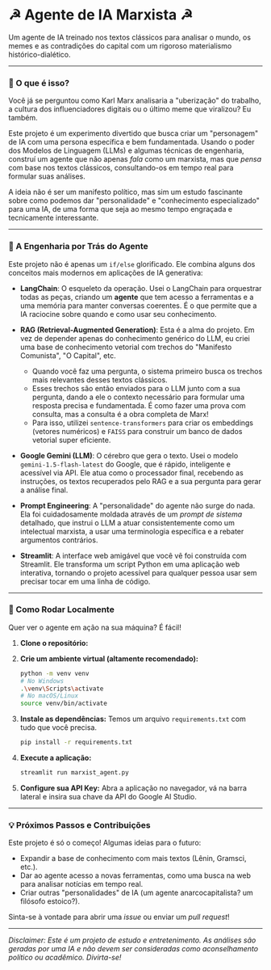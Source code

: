 # ☭ Agente de IA Marxista ☭

Um agente de IA treinado nos textos clássicos para analisar o mundo, os memes e as contradições do capital com um rigoroso materialismo histórico-dialético.

---

### 🤔 O que é isso?

Você já se perguntou como Karl Marx analisaria a "uberização" do trabalho, a cultura dos influenciadores digitais ou o último meme que viralizou? Eu também.

Este projeto é um experimento divertido que busca criar um "personagem" de IA com uma persona específica e bem fundamentada. Usando o poder dos Modelos de Linguagem (LLMs) e algumas técnicas de engenharia, construí um agente que não apenas *fala* como um marxista, mas que *pensa* com base nos textos clássicos, consultando-os em tempo real para formular suas análises.

A ideia não é ser um manifesto político, mas sim um estudo fascinante sobre como podemos dar "personalidade" e "conhecimento especializado" para uma IA, de uma forma que seja ao mesmo tempo engraçada e tecnicamente interessante.

---

### 🧠 A Engenharia por Trás do Agente

Este projeto não é apenas um `if/else` glorificado. Ele combina alguns dos conceitos mais modernos em aplicações de IA generativa:

* **LangChain**: O esqueleto da operação. Usei o LangChain para orquestrar todas as peças, criando um **agente** que tem acesso a ferramentas e a uma memória para manter conversas coerentes. É o que permite que a IA raciocine sobre quando e como usar seu conhecimento.

* **RAG (Retrieval-Augmented Generation)**: Esta é a alma do projeto. Em vez de depender apenas do conhecimento genérico do LLM, eu criei uma base de conhecimento vetorial com trechos do "Manifesto Comunista", "O Capital", etc.
    * Quando você faz uma pergunta, o sistema primeiro busca os trechos mais relevantes desses textos clássicos.
    * Esses trechos são então enviados para o LLM junto com a sua pergunta, dando a ele o contexto necessário para formular uma resposta precisa e fundamentada. É como fazer uma prova com consulta, mas a consulta é a obra completa de Marx!
    * Para isso, utilizei `sentence-transformers` para criar os embeddings (vetores numéricos) e `FAISS` para construir um banco de dados vetorial super eficiente.

* **Google Gemini (LLM)**: O cérebro que gera o texto. Usei o modelo `gemini-1.5-flash-latest` do Google, que é rápido, inteligente e acessível via API. Ele atua como o processador final, recebendo as instruções, os textos recuperados pelo RAG e a sua pergunta para gerar a análise final.

* **Prompt Engineering**: A "personalidade" do agente não surge do nada. Ela foi cuidadosamente moldada através de um *prompt de sistema* detalhado, que instrui o LLM a atuar consistentemente como um intelectual marxista, a usar uma terminologia específica e a rebater argumentos contrários.

* **Streamlit**: A interface web amigável que você vê foi construída com Streamlit. Ele transforma um script Python em uma aplicação web interativa, tornando o projeto acessível para qualquer pessoa usar sem precisar tocar em uma linha de código.

---

### 🚀 Como Rodar Localmente

Quer ver o agente em ação na sua máquina? É fácil!

1.  **Clone o repositório:**

2.  **Crie um ambiente virtual (altamente recomendado):**
    ```bash
    python -m venv venv
    # No Windows
    .\venv\Scripts\activate
    # No macOS/Linux
    source venv/bin/activate
    ```

3.  **Instale as dependências:**
    Temos um arquivo `requirements.txt` com tudo que você precisa.
    ```bash
    pip install -r requirements.txt
    ```

4.  **Execute a aplicação:**
    ```bash
    streamlit run marxist_agent.py
    ```

5.  **Configure sua API Key:**
    Abra a aplicação no navegador, vá na barra lateral e insira sua chave da API do Google AI Studio.

---

### 💡 Próximos Passos e Contribuições

Este projeto é só o começo! Algumas ideias para o futuro:
* Expandir a base de conhecimento com mais textos (Lênin, Gramsci, etc.).
* Dar ao agente acesso a novas ferramentas, como uma busca na web para analisar notícias em tempo real.
* Criar outras "personalidades" de IA (um agente anarcocapitalista? um filósofo estoico?).

Sinta-se à vontade para abrir uma *issue* ou enviar um *pull request*!

---
*Disclaimer: Este é um projeto de estudo e entretenimento. As análises são geradas por uma IA e não devem ser consideradas como aconselhamento político ou acadêmico. Divirta-se!*
